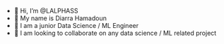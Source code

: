 - 👋 Hi, I’m @LALPHASS
- 👋 My name is Diarra Hamadoun
- 👀 I am a junior Data Science / ML Engineer
- 💞️ I am looking to collaborate on any data science / ML related project

<!---
LALPHASS/LALPHASS is a ✨ special ✨ repository because its `README.md` (this file) appears on your GitHub profile.
You can click the Preview link to take a look at your changes.
--->
